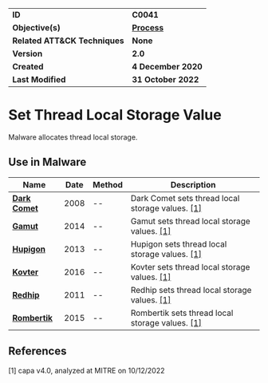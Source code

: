 <table>
<tr>
<td><b>ID</b></td>
<td><b>C0041</b></td>
</tr>
<tr>
<td><b>Objective(s)</b></td>
<td><b><a href="../process">Process</a></b></td>
</tr>
<tr>
<td><b>Related ATT&CK Techniques</b></td>
<td><b>None</b></td>
</tr>
<tr>
<td><b>Version</b></td>
<td><b>2.0</b></td>
</tr>
<tr>
<td><b>Created</b></td>
<td><b>4 December 2020</b></td>
</tr>
<tr>
<td><b>Last Modified</b></td>
<td><b>31 October 2022</b></td>
</tr>
</table>


# Set Thread Local Storage Value

Malware allocates thread local storage. 


## Use in Malware

|Name|Date|Method|Description|
|---|---|---|---|
|[**Dark Comet**](../xample-malware/dark-comet.md)|2008|--|Dark Comet sets thread local storage values. [[1]](#1)|
|[**Gamut**](../xample-malware/gamut.md)|2014|--|Gamut sets thread local storage values. [[1]](#1)|
|[**Hupigon**](../xample-malware/hupigon.md)|2013|--|Hupigon sets thread local storage values. [[1]](#1)|
|[**Kovter**](../xample-malware/kovter.md)|2016|--|Kovter sets thread local storage values. [[1]](#1)|
|[**Redhip**](../xample-malware/rebhip.md)|2011|--|Redhip sets thread local storage values. [[1]](#1)|
|[**Rombertik**](../xample-malware/rombertik.md)|2015|--|Rombertik sets thread local storage values. [[1]](#1)|

## References

<a name="1">[1]</a> capa v4.0, analyzed at MITRE on 10/12/2022

